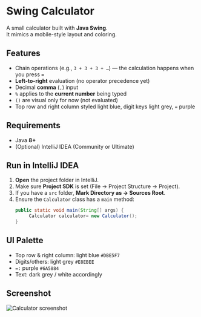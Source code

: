 # Swing Calculator
A small calculator built with **Java Swing**.  
It mimics a mobile-style layout and coloring.

## Features
- Chain operations (e.g., `3 + 3 + 3 + …`) — the calculation happens when you press **`=`**
- **Left-to-right** evaluation (no operator precedence yet)
- Decimal **comma** (`,`) input
- `%` applies to the **current number** being typed
- `()` are visual only for now (not evaluated)
- Top row and right column styled light blue, digit keys light grey, `=` purple

## Requirements
- Java **8+**
- (Optional) IntelliJ IDEA (Community or Ultimate)

## Run in IntelliJ IDEA
1. **Open** the project folder in IntelliJ.
2. Make sure **Project SDK** is set (File → Project Structure → Project).
3. If you have a `src` folder, **Mark Directory as → Sources Root**.
4. Ensure the `Calculator` class has a `main` method:
   ```java
   public static void main(String[] args) {
        Calculator calculator= new Calculator();
   }
## UI Palette
- Top row & right column: light blue `#DBE5F7`
- Digits/others: light grey `#E8EBEE`
- `=:` purple `#6A5884`
- Text: dark grey / white accordingly


## Screenshot
![Calculator screenshot](../Screenshot_1.png)
